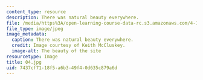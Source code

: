 ```yaml
---
content_type: resource
description: There was natural beauty everywhere.
file: /media/https%3A/open-learning-course-data-rc.s3.amazonaws.com/4-170-ecuador-workshop-fall-2006/7437cf7118f5a6b349f40d635c879a6d_04.jpg
file_type: image/jpeg
image_metadata:
  caption: There was natural beauty everywhere.
  credit: Image courtesy of Keith McCluskey.
  image-alt: The beauty of the site
resourcetype: Image
title: 04.jpg
uid: 7437cf71-18f5-a6b3-49f4-0d635c879a6d
---
```

